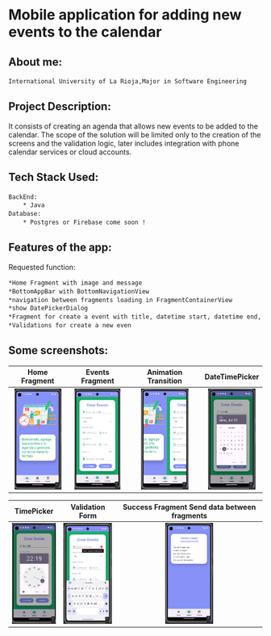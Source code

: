 # Mobile application for adding new events to the calendar
## About me:
```bash
International University of La Rioja,Major in Software Engineering
```
## Project Description:
It consists of creating an agenda that allows new events to be added to the calendar. The scope of the solution will be limited only to the creation of the screens and the validation logic, later includes integration with phone calendar services or cloud accounts.

## Tech Stack Used:
```bash
BackEnd:
    * Java 
Database:
    * Postgres or Firebase come soon !
```
## Features of the app:
Requested function:
```bash
*Home Fragment with image and message
*BottomAppBar with BottomNavigationView 
*navigation between fragments loading in FragmentContainerView
*show DatePickerDialog
*Fragment for create a event with title, datetime start, datetime end, Spinner type of event, Switch for All day Event and description
*Validations for create a new even
```
## Some screenshots:
Home Fragment                       |                   Events Fragment      |   Animation Transition                 |      DateTimePicker
:---------------------------------: |      :------------------------------:  |   :------------------------------:     |      :------------------------------:
<img src="Screenshots/Home_Fragment.jpg" height="200">  | <img src="Screenshots/Events_Fragment.jpg" height="200"> | <img src="Screenshots/Animation_Transition.jpg" height="200"> |  <img src="Screenshots/DateTimePicker.jpg" height="200">

TimePicker                          |                   Validation Form      | Success Fragment Send data between fragments 
:---------------------------------: |      :------------------------------:  | :---------------------------------:          
<img src="Screenshots/TimePicker.jpg" height="200">  | <img src="Screenshots/Validation_Form.jpg" height="200">       | <img src="Screenshots/Success_Fragment_Send_data_between_fragments.jpg" height="200">  |


